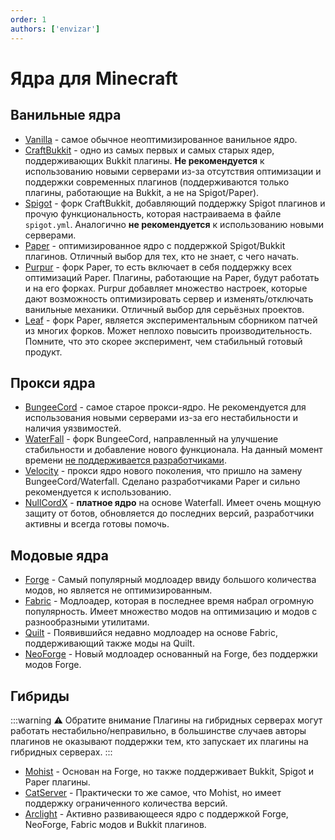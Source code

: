 ```yaml
---
order: 1
authors: ['envizar']
---
```


# Ядра для Minecraft

## Ванильные ядра

- [Vanilla](https://getbukkit.org/download/vanilla) - самое обычное неоптимизированное ванильное ядро.
- [CraftBukkit](https://getbukkit.org/download/craftbukkit) - одно из самых первых и самых старых ядер, поддерживающих Bukkit плагины. **Не рекомендуется** к использованию новыми серверами из-за отсутствия оптимизации и поддержки современных плагинов (поддерживаются только плагины, работающие на Bukkit, а не на Spigot/Paper).
- [Spigot](https://getbukkit.org/download/spigot) -  форк CraftBukkit, добавляющий поддержку Spigot плагинов и прочую функциональность, которая настраиваема в файле `spigot.yml`. Аналогично **не рекомендуется** к использованию новыми серверами.
- [Paper](https://papermc.io/software/paper) - оптимизированное ядро с поддержкой Spigot/Bukkit плагинов.
  Отличный выбор для тех, кто не знает, с чего начать.
- [Purpur](https://purpurmc.org/) - форк Paper, то есть включает в себя поддержку всех оптимизаций Paper.
  Плагины, работающие на Paper, будут работать и на его форках. Purpur добавляет множество настроек, которые дают
  возможность оптимизировать сервер и изменять/отключать ванильные механики. Отличный выбор для серьёзных проектов.
- [Leaf](https://github.com/Winds-Studio/Leaf) - форк Paper, является экспериментальным сборником патчей из многих форков.
  Может неплохо повысить производительность. Помните, что это скорее эксперимент, чем стабильный готовый продукт.

## Прокси ядра

- [BungeeCord](https://www.spigotmc.org/wiki/bungeecord/) - самое старое прокси-ядро. Не рекомендуется для использования новыми серверами из-за его нестабильности и наличия уязвимостей.
- [WaterFall](https://papermc.io/software/waterfall) - форк BungeeCord, направленный на улучшение стабильности и добавление нового функционала. На данный момент времени [не поддерживается разработчиками](https://forums.papermc.io/threads/1088/).
- [Velocity](https://papermc.io/software/velocity) - прокси ядро нового поколения, что пришло на замену BungeeCord/Waterfall.
  Сделано разработчиками Paper и сильно рекомендуется к использованию.
- [NullCordX](https://builtbybit.com/resources/nullcordx-lightweight-antibot.22322/) - **платное ядро** на основе Waterfall.
  Имеет очень мощную защиту от ботов, обновляется до последних версий, разработчики активны и всегда готовы помочь.

## Модовые ядра

- [Forge](https://files.minecraftforge.net/net/minecraftforge/forge/) - Самый популярный модлоадер ввиду большого количества модов, но является не оптимизированным.
- [Fabric](https://fabricmc.net/use/server/) - Модлоадер, которая в последнее время набрал огромную популярность.
  Имеет множество модов на оптимизацию и модов с разнообразными утилитами.
- [Quilt](https://quiltmc.org/en/install/server/) - Появившийся недавно модлоадер на основе Fabric, поддерживающий также моды на Quilt.
- [NeoForge](https://neoforged.net/) - Новый модлоадер основанный на Forge, без поддержки модов Forge.

## Гибриды

:::warning :warning: Обратите внимание
Плагины на гибридных серверах могут работать нестабильно/неправильно, в большинстве случаев
авторы плагинов не оказывают поддержки тем, кто запускает их плагины на гибридных серверах.
:::

- [Mohist](https://new.mohistmc.com/downloadSoftware?project=mohist) - Основан на Forge, но также поддерживает Bukkit, Spigot и Paper плагины.
- [CatServer](https://catmc.org/) - Практически то же самое, что Mohist, но имеет поддержку ограниченного количества версий.
- [Arclight](https://github.com/IzzelAliz/Arclight) - Активно развивающееся ядро с поддержкой Forge, NeoForge, Fabric модов и Bukkit плагинов.
